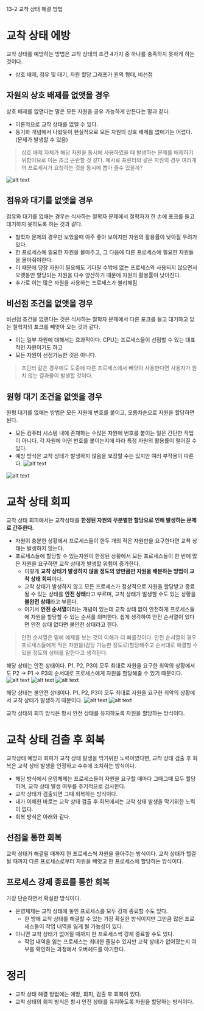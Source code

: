 13-2 교착 상태 해결 방법

# 교착 상태 에방
교착 상태를 예방하는 방법은 교착 상태의 조건 4가지 중 하나를 충족하지 못하게 하는 것이다.
- 상호 배제, 점유 및 대기, 자원 할당 그래프가 원의 형태, 비선점

## 자원의 상호 배제를 없앳을 경우
상호 배제를 없앤다는 말은 모든 자원을 공유 가능하게 만든다는 말과 같다.
- 이론적으로 교착 상태를 없앨 수 있다.
- 동기화 개념에서 나왔듯이 현실적으로 모든 자원의 상호 배제를 없애기는 어렵다.(문제가 발생할 수 있음)

> 상호 배제 자체가 해당 자원을 동시에 사용하였을 때 발생하는 문제를 배제하기 위함이므로 이는 조금 곤란할 것 같다. 예시로 프린터와 같은 자원의 경우 여러개의 프로세서가 요청하는 것을 동시에 뽑아 줄수 있을까?

![alt text](<스크린샷 2024-04-12 204328.png>)

## 점유와 대기를 없앳을 경우
점유와 대기를 없애는 경우는 식사하는 철학자 문제에서 철학자가 한 손에 포크를 들고 대기하지 못하도록 하는 것과 같다.
- 철학자 문제의 경우만 보았을때 아주 좋아 보이지만 자원의 활용률이 낮아질 우려가 있다.
- 한 프로세스에 필요한 자원을 몰아주고, 그 다음에 다른 프로세스에 필요한 자원들을 몰아줘야한다.
- 이 때문에 당장 자원이 필요해도 기다릴 수밖에 없는 프로세스와 사용되지 않으면서 오랫동안 할당되는 자원을 다수 양산하기 때문에 자원의 활용률이 낮아진다.
- 추가로 이는 많은 자원을 사용하는 프로세스가 불리해짐

## 비선점 조건을 없앳을 경우
비선점 조건을 없앤다는 것은 식사하는 철학자 문제에서 다른 포크를 들고 대기하고 있는 철학자의 포크를 빼앗아 오는 것과 같다.
- 이는 일부 자원에 대해서는 효과적이다. CPU는 프로세스들이 선점할 수 있는 대표적인 자원이기도 하고
- 모든 자원이 선점가능한 것은 아니다.

> 프린터 같은 경우에도 도중에 다른 프로세스에서 빼앗아 사용한다면 사용자가 원치 않는 결과물이 발생할 것이다.

## 원형 대기 조건을 없앳을 경우
원형 대기를 없애는 방법은 모든 자원에 번호를 붙이고, 오름차순으로 자원을 할당하면 된다.
- 모든 컴퓨터 시스템 내에 존재하는 수많은 자원에 번호를 붙이는 일은 간단한 작업이 아니다. 각 자원에 어떤 번호를 붙이는지에 따라 특정 자원의 활용률이 떨어질 수 있다.
- 예방 방식은 교착 상태가 발생하지 않음을 보장할 수는 있지만 여러 부작용이 따른다.
![alt text](<스크린샷 2024-04-12 204356.png>)

![alt text](<스크린샷 2024-04-12 204404.png>)

# 교착 상태 회피
교착 상태 회피에서는 교착상태를 **한정된 자원의 무분별한 할당으로 인해 발생하는 문제로 간주한다.**
- 자원이 충분한 상황에서 프로세스들이 한두 개의 적은 자원만을 요구한다면 교착 상태는 발생하지 않는다.
- 프로세스들에 할당할 수 있는자원이 한정된 상황에서 모든 프로세스들이 한 번에 많은 자원을 요구하면 교착 상태가 발생할 위험이 증가한다.
    - 이렇게 **교착 상태가 발생하지 않을 정도의 양만큼만 자원을 배분하는 방법이 교착 상태 회피**이다.
    - 교착 상태가 발생하지 않고 모든 프로세스가 정상적으로 자원을 할당받고 종료될 수 있는 상태를 **안전 상태**라고 부르며, 교착 상태가 발생할 수도 있는 상황을 **불완전 상태**라고 부른다.
    - 여기서 **안전 순서열**이라는 개념이 있는데 교착 상태 없이 안전하게 프로세스들에 자원을 할당할 수 있는 순서를 의미한다. 쉽게 생각하여 안전 순서열이 있다면 안전 상태 없다면 불안전 상태라고 한다.

> 안전 순서열은 밑에 예제를 보는 것이 이해가 더 빠를것이다. 안전 순서열의 경우 프로세스들에게 적은 자원을(감당 가능한 정도로)할당해주고 순서대로 해결할 수 있을 정도의 상태를 말한다고 생각된다.

해당 상태는 안전 상태이다. P1, P2, P3이 모두 최대로 자원을 요구한 최악의 상황에서도  P2 -> P1 -> P3의 순서대로 프로세스에게 자원을 할당해줄 수 있기 때문이다.
![alt text](<스크린샷 2024-04-12 220316.png>)
![alt text](<스크린샷 2024-04-12 220323.png>)
![alt text](<스크린샷 2024-04-12 220340.png>)

해당 상태는 불안전 상태이다. P1, P2, P3이 모두 최대로 자원을 요구한 최악의 상황에서 교착 상태가 발생하기 때문이다.
![alt text](<스크린샷 2024-04-12 220414.png>)
![alt text](<스크린샷 2024-04-12 220430.png>)

교착 상태의 회피 방식은 항시 안전 상태를 유지하도록 자원을 할당하는 방식이다.

# 교착 상태 검출 후 회복
교착상태 예방과 회피가 교착 상태 발생을 막기위한 노력이였다면, 교착 상태 검출 후 회복은 교착 상태 발생을 인정하고 수후에 조치하는 방식이다.
- 해당 방식에서 운영체제는 프로세스들이 자원을 요구할 때마다 그때그때 모두 할당하며, 교착 상태 발생 여부를 주기적으로 검사한다.
- 교착 상태가 검출되면 그때 회복하는 방식이다.
- 내가 이해한 바로는 교착 상태 검출 후 회복에서는 교착 상태 발생을 막기위한 노력이 없다.
- 회복 방식은 아래와 같다.

## 선점을 통한 회복
교착 상태가 해결될 때까지 한 프로세스씩 자원을 몰아주는 방식이다. 교착 상태가 핼결될 때까지 다른 프로세스로부터 자원을 빼앗고 한 프로세스에 할당하는 방식이다.

## 프로세스 강제 종료를 통한 회복
가장 단순하면서 확실한 방식이다.
- 운영체제는 교착 상태에 놓인 프로세스를 모두 강제 종료할 수도 있다.
  - 한 방에 교착 상태를 해결할 수 있는 가장 확실한 방식이지만 그만큼 많은 프로세스들이 작업 내역을 잃게 될 가능성이 있다.
- 아니면 교착 상태가 없어질 때까지 한 프로세스씩 강제 종료할 수도 있다.
  - 작업 내역을 잃는 프로세스는 최대한 줄일수 있지만 교착 상태가 없어졌는지 여부를 확인하는 과정에서 오버헤드를 야기한다.

# 정리
- 교착 상태 해결 방법에는 예방, 회피, 검출 후 회복이 있다.
- 교착 상태의 회피 방식은 항시 안전 상태를 유지하도록 자원을 할당하는 방식이다.
